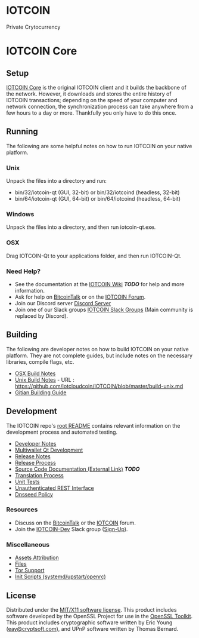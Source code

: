 # IOTCOIN
Private Crytocurrency

IOTCOIN Core
=====================

Setup
---------------------
[IOTCOIN Core](http://iotcoin.org/wallet) is the original IOTCOIN client and it builds the backbone of the network. However, it downloads and stores the entire history of IOTCOIN transactions; depending on the speed of your computer and network connection, the synchronization process can take anywhere from a few hours to a day or more. Thankfully you only have to do this once.

Running
---------------------
The following are some helpful notes on how to run IOTCOIN on your native platform.

### Unix

Unpack the files into a directory and run:

- bin/32/iotcoin-qt (GUI, 32-bit) or bin/32/iotcoind (headless, 32-bit)
- bin/64/iotcoin-qt (GUI, 64-bit) or bin/64/iotcoind (headless, 64-bit)

### Windows

Unpack the files into a directory, and then run iotcoin-qt.exe.

### OSX

Drag IOTCOIN-Qt to your applications folder, and then run IOTCOIN-Qt.

### Need Help?

* See the documentation at the [IOTCOIN Wiki](https://en.bitcoin.it/wiki/Main_Page) ***TODO***
for help and more information.
* Ask for help on [BitcoinTalk](https://bitcointalk.org/index.php?topic=1262920.0) or on the [IOTCOIN Forum](http://forum.iotcoin.org/).
* Join our Discord server [Discord Server](https://discord.iotcoin.org)
* Join one of our Slack groups [IOTCOIN Slack Groups](https://iotcoin.org/slack-logins/) (Main community is replaced by Discord).

Building
---------------------
The following are developer notes on how to build IOTCOIN on your native platform. They are not complete guides, but include notes on the necessary libraries, compile flags, etc.

- [OSX Build Notes](build-osx.md)
- [Unix Build Notes](build-unix.md) - URL : https://github.com/iotcloudcoin/IOTCOIN/blob/master/build-unix.md
- [Gitian Building Guide](gitian-building.md)

Development
---------------------
The IOTCOIN repo's [root README](https://github.com/IOTCOIN-Project/IOTCOIN/blob/master/README.md) contains relevant information on the development process and automated testing.

- [Developer Notes](developer-notes.md)
- [Multiwallet Qt Development](multiwallet-qt.md)
- [Release Notes](release-notes.md)
- [Release Process](release-process.md)
- [Source Code Documentation (External Link)](https://dev.visucore.com/bitcoin/doxygen/) ***TODO***
- [Translation Process](translation_process.md)
- [Unit Tests](unit-tests.md)
- [Unauthenticated REST Interface](REST-interface.md)
- [Dnsseed Policy](dnsseed-policy.md)

### Resources

* Discuss on the [BitcoinTalk](https://bitcointalk.org/index.php?topic=1262920.0) or the [IOTCOIN](http://forum.iotcoin.org/) forum.
* Join the [IOTCOIN-Dev](https://iotcoin-dev.slack.com/) Slack group ([Sign-Up](https://iotcoin-dev.herokuapp.com/)).

### Miscellaneous
- [Assets Attribution](assets-attribution.md)
- [Files](files.md)
- [Tor Support](tor.md)
- [Init Scripts (systemd/upstart/openrc)](init.md)

License
---------------------
Distributed under the [MIT/X11 software license](http://www.opensource.org/licenses/mit-license.php).
This product includes software developed by the OpenSSL Project for use in the [OpenSSL Toolkit](https://www.openssl.org/). This product includes
cryptographic software written by Eric Young ([eay@cryptsoft.com](mailto:eay@cryptsoft.com)), and UPnP software written by Thomas Bernard.

